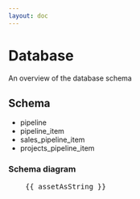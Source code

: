 ```yaml
---
layout: doc
---
```


# Database

An overview of the database schema

## Schema

 - pipeline
 - pipeline_item
 - sales_pipeline_item
 - projects_pipeline_item

### Schema diagram

<div class="w-full overflow-x-auto">
<pre class="mermaid w-auto">
    {{ assetAsString }}
</pre>
</div>

<script setup>
import { onMounted, ref } from 'vue'
import { initMermaid } from '../composables/useMermaid.ts'

import assetAsString from '/assets/mmd/database-schema-part.mmd?raw'

onMounted(async () => {
  initMermaid()
});
</script>